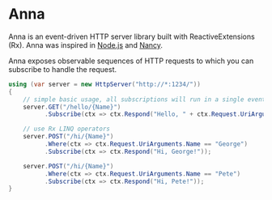 Anna
====

Anna is an event-driven HTTP server library built with ReactiveExtensions (Rx). Anna was inspired in [Node.js](http://nodejs.org) and [Nancy](https://github.com/NancyFx/Nancy).

Anna exposes observable sequences of HTTP requests to which you can subscribe to handle the request.

```c#
using (var server = new HttpServer("http://*:1234/"))
{
    // simple basic usage, all subscriptions will run in a single event-loop
    server.GET("/hello/{Name}")
          .Subscribe(ctx => ctx.Respond("Hello, " + ctx.Request.UriArguments.Name + "!"));

    // use Rx LINQ operators
    server.POST("/hi/{Name}")
          .Where(ctx => ctx.Request.UriArguments.Name == "George")
          .Subscribe(ctx => ctx.Respond("Hi, George!"));

    server.POST("/hi/{Name}")
          .Where(ctx => ctx.Request.UriArguments.Name == "Pete")
          .Subscribe(ctx => ctx.Respond("Hi, Pete!"));
}
```